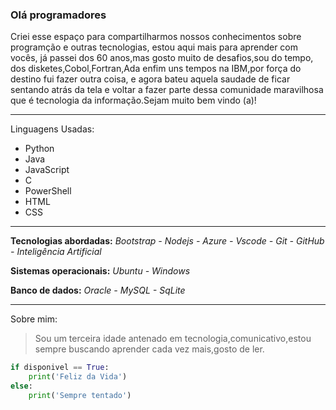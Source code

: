 ### Olá programadores

Criei esse espaço para compartilharmos nossos conhecimentos sobre programção e outras tecnologias,
estou aqui mais para aprender com vocês, já passei dos 60 anos,mas gosto muito de desafios,sou do tempo,
dos disketes,Cobol,Fortran,Ada enfim uns tempos na IBM,por força do destino fui fazer outra coisa,
e agora bateu aquela saudade de ficar sentando atrás da tela e voltar a fazer parte dessa comunidade maravilhosa
que é tecnologia da informação.Sejam muito bem vindo (a)!


---

Linguagens Usadas:
- Python
- Java
- JavaScript
- C
- PowerShell
- HTML
- CSS

---
**Tecnologias abordadas:** *Bootstrap - Nodejs - Azure - Vscode - Git - GitHub - Inteligência Artificial*

**Sistemas operacionais:** *Ubuntu - Windows*

**Banco de dados:** *Oracle - MySQL - SqLite*

---

Sobre mim:

> Sou um terceira idade antenado em tecnologia,comunicativo,estou sempre buscando aprender cada vez mais,gosto de ler.

```python
if disponivel == True:
    print('Feliz da Vida')
else:
    print('Sempre tentado')
    
